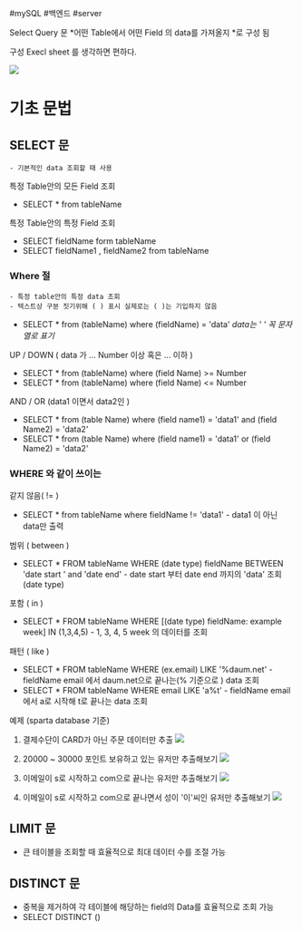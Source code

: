 #mySQL #백엔드 #server 

Select Query 문
*어떤 Table에서 어떤  Field 의 data를 가져올지 *로 구성 됨

구성 
Execl sheet 를 생각하면 편하다.

![](https://i.imgur.com/hiOvjxA.png)

# 기초 문법

## SELECT 문
	- 기본적인 data 조회할 때 사용

특정 Table안의 모든 Field 조회
 - SELECT * from tableName

특정 Table안의 특정 Field 조회
- SELECT  fieldName form  tableName
- SELECT fieldName1 , fieldName2 from tableName

### Where 절
	- 특정 table안의 특정 data 조회
	- 텍스트상 구분 짓기위해 ( ) 표시 실제로는 ( )는 기입하지 않음
- SELECT * from (tableName) where (fieldName) = 'data'
	*data는 ' '  꼭 문자열로 표기* 

UP / DOWN ( data 가 ... Number 이상 혹은 ... 이하 )
- SELECT * from (tableName) where (field Name) >= Number
- SELECT * from (tableName) where (field Name) <= Number

AND / OR (data1 이면서 data2인 )
- SELECT * from (table Name) where (field name1) = 'data1' and (field Name2) = 'data2'
- SELECT * from (table Name) where (field name1) = 'data1' or (field Name2) = 'data2'

### WHERE 와 같이 쓰이는 

같지 않음( != ) 
- SELECT * from tableName where fieldName != 'data1' 
	  - data1 이 아닌 data만 출력

범위 ( between )
- SELECT * FROM tableName WHERE (date type) fieldName BETWEEN 
	'date start ' and 'date end'
	  - date start 부터 date end 까지의 'data' 조회 (date type)

포함 ( in )
- SELECT * FROM tableName WHERE [(date type) fieldName: example week]
   IN (1,3,4,5)
		- 1, 3, 4, 5 week 의 데이터를 조회


패턴 ( like )
- SELECT * FROM tableName WHERE (ex.email) LIKE '%daum.net'
		- fieldName email 에서 daum.net으로 끝나는(% 기준으로 ) data 조회
- SELECT * FROM tableName WHERE email LIKE 'a%t'
		- fieldName email 에서 a로 시작해 t로 끝나는 data 조회

예제 (sparta database 기준)
1. 결제수단이 CARD가 아닌 주문 데이터만 추출
![](https://i.imgur.com/RDTXGa3.png)


2. 20000 ~ 30000 포인트 보유하고 있는 유저만 추출해보기
![](https://i.imgur.com/5lyZ9TR.png)


3. 이메일이 s로 시작하고 com으로 끝나는 유저만 추출해보기
![](https://i.imgur.com/m9aDU8K.png)

4. 이메일이 s로 시작하고 com으로 끝나면서 성이 '이'씨인 유저만 추출해보기
![](https://i.imgur.com/Y2I4xo5.png)


## LIMIT 문
- 큰 테이블을 조회할 때 효율적으로 최대 데이터 수를 조절 가능

## DISTINCT 문
- 중복을 제거하여 각 테이블에 해당하는 field의 Data를 효율적으로 조회 가능
- SELECT DISTINCT ()
